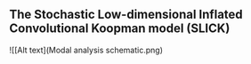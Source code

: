 ## The Stochastic Low-dimensional Inflated Convolutional Koopman model (SLICK)


![[Alt text](Modal analysis schematic.png)
